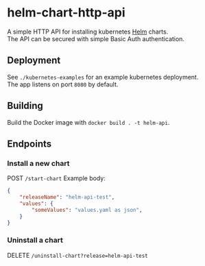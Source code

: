 # helm-chart-http-api

A simple HTTP API for installing kubernetes [Helm](https://helm.sh/) charts.  
The API can be secured with simple Basic Auth authentication.

## Deployment
See `./kubernetes-examples` for an example kubernetes deployment.  
The app listens on port `8080` by default.

## Building
Build the Docker image with `docker build . -t helm-api`.

## Endpoints

### Install a new chart
POST `/start-chart`
Example body:
```json
{
    "releaseName": "helm-api-test",
    "values": {
        "someValues": "values.yaml as json",
    }
}
```

### Uninstall a chart
DELETE `/uninstall-chart?release=helm-api-test`
